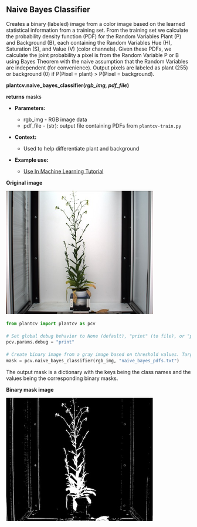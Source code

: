 ## Naive Bayes Classifier

Creates a binary (labeled) image from a color image based on the learned statistical information from
a training set. From the training set we calculate the probability density function (PDF) for the Random Variables
Plant (P) and Background (B), each containing the Random Variables Hue (H), Saturation (S), and Value (V)
(color channels). Given these PDFs, we calculate the joint probability a pixel is from the Random Variable P or B using
Bayes Theorem with the naive assumption that the Random Variables are independent (for convenience). Output pixels are
labeled as plant (255) or background (0) if P(Pixel = plant) > P(Pixel = background).

**plantcv.naive_bayes_classifier(*rgb_img, pdf_file*)**

**returns** masks

- **Parameters:**
    - rgb_img - RGB image data
    - pdf_file - (str): output file containing PDFs from `plantcv-train.py`
   
- **Context:**
    - Used to help differentiate plant and background
- **Example use:**
    - [Use In Machine Learning Tutorial](machine_learning_tutorial.md)
    
**Original image**

![Screenshot](img/documentation_images/naive_bayes_classifier/original_image.jpg)


```python
from plantcv import plantcv as pcv

# Set global debug behavior to None (default), "print" (to file), or "plot" (Jupyter Notebooks or X11)
pcv.params.debug = "print"

# Create binary image from a gray image based on threshold values. Targeting light objects in the image.
mask = pcv.naive_bayes_classifier(rgb_img, "naive_bayes_pdfs.txt")
```

The output mask is a dictionary with the keys being the class names and the values being the corresponding binary masks.

**Binary mask image**

![Screenshot](img/documentation_images/naive_bayes_classifier/mask_image.jpg)
